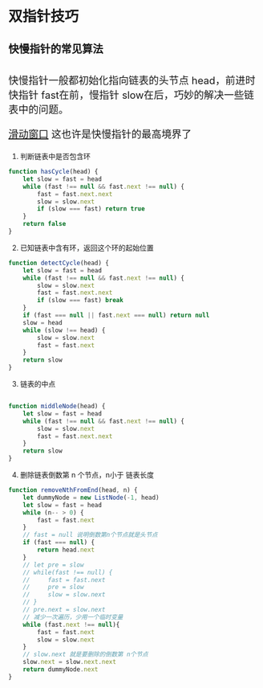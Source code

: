 
# 双指针技巧

## 快慢指针的常见算法


<br>
<span style="font-size: 20px; margin-top: 10px">
快慢指针一般都初始化指向链表的头节点 head，前进时快指针 fast在前，慢指针 slow在后，巧妙的解决一些链表中的问题。

[滑动窗口](./滑动窗口.md) 这也许是快慢指针的最高境界了

</span>



1. 判断链表中是否包含环
```javascript
function hasCycle(head) {
    let slow = fast = head
    while (fast !== null && fast.next !== null) {
        fast = fast.next.next
        slow = slow.next
        if (slow === fast) return true
    }
    return false
}
```
2. 已知链表中含有环，返回这个环的起始位置
```javascript
function detectCycle(head) {
    let slow = fast = head
    while (fast !== null && fast.next !== null) {
        slow = slow.next
        fast = fast.next.next
        if (slow === fast) break
    }
    if (fast === null || fast.next === null) return null
    slow = head
    while (slow !== head) {
        slow = slow.next
        fast = fast.next
    }
    return slow
}
```
3. 链表的中点
```javascript

function middleNode(head) {
    let slow = fast = head
    while (fast !== null && fast.next !== null) {
        slow = slow.next
        fast = fast.next.next
    }
    return slow
}
```
4. 删除链表倒数第 n 个节点，n小于 链表长度
```javascript
function removeNthFromEnd(head, n) {
    let dummyNode = new ListNode(-1, head)
    let slow = fast = head
    while (n-- > 0) {
        fast = fast.next
    }
    // fast = null 说明倒数第n个节点就是头节点
    if (fast === null) {
        return head.next
    }
    // let pre = slow
    // while(fast !== null) {
    //     fast = fast.next
    //     pre = slow
    //     slow = slow.next
    // }
    // pre.next = slow.next
    // 减少一次遍历，少用一个临时变量
    while (fast.next !== null){
        fast = fast.next
        slow = slow.next
    }
    // slow.next 就是要删除的倒数第 n个节点
    slow.next = slow.next.next
    return dummyNode.next
}
```